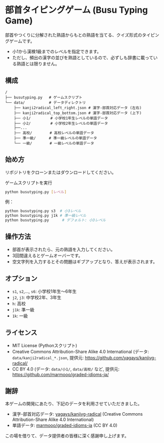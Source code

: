 # 部首タイピングゲーム (Busu Typing Game)

部首やつくりに分解された熟語からもとの熟語を当てる、クイズ形式のタイピングゲームです。

* 小1から漢検1級までのレベルを指定できます。
* ただし、頻出の漢字の並びを熟語としているので、必ずしも辞書に載っている熟語とは限りません。

## 構成

```
/
├── busutyping.py   # ゲームスクリプト
└── data/           # データディレクトリ
    ├── kanji2radical_left_right.json # 漢字-部首対応データ (左右)
    ├── kanji2radical_top_bottom.json # 漢字-部首対応データ (上下)
    ├── 小1/         # 小学校1年生レベルの単語データ
    ├── 小2/         # 小学校2年生レベルの単語データ
    ├──...
    ├── 高校/        # 高校レベルの単語データ
    ├── 準一級/      # 準一級レベルの単語データ
    └── 一級/        # 一級レベルの単語データ
```

## 始め方

リポジトリをクローンまたはダウンロードしてください。

ゲームスクリプトを実行

```bash
python busutyping.py [レベル]
```

例：

```bash
python busutyping.py s3  # 小3レベル
python busutyping.py j1k # 準一級レベル
python busutyping.py      # デフォルト: 小3レベル
```

## 操作方法

* 部首が表示されたら、元の熟語を入力してください。
* 3回間違えるとゲームオーバーです。
* 空文字列を入力するとその問題はギブアップとなり、答えが表示されます。

## オプション

* `s1`, `s2`,..., `s6`: 小学校1年生～6年生
* `j2`, `j3`: 中学校2年、3年生
* `h`: 高校
* `j1k`: 準一級
* `1k`: 一級

## ライセンス

* MIT License (Pythonスクリプト)
* Creative Commons Attribution-Share Alike 4.0 International (データ: `data/kanji2radical_*.json`, 提供元: https://github.com/yagays/kanjivg-radical/
* CC BY 4.0 (データ: `data/小1/`, `data/高校/` など, 提供元: https://github.com/marmooo/graded-idioms-ja/

## 謝辞

本ゲームの開発にあたり、下記のデータを利用させていただきました。

* 漢字-部首対応データ: [yagays/kanjivg-radical](https://github.com/yagays/kanjivg-radical/) (Creative Commons Attribution-Share Alike 4.0 International)
* 単語データ: [marmooo/graded-idioms-ja](https://github.com/marmooo/graded-idioms-ja/) (CC BY 4.0)

この場を借りて、データ提供者の皆様に深く感謝申し上げます。

